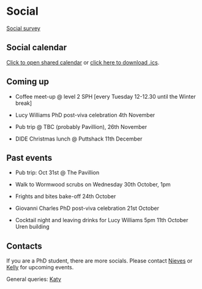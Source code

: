 # Social

[Social survey](https://forms.gle/KC9pEdhDQK7KJWRn9)

## Social calendar

[Click to open shared calendar](https://outlook.office365.com/owa/calendar/6aac4f3cd5c14f7596ff96d463425c49@imperial.ac.uk/be78b35d280f4ad5be57b18a7a0e29285218192955509845337/calendar.html) or [click here to download .ics](https://outlook.office365.com/owa/calendar/6aac4f3cd5c14f7596ff96d463425c49@imperial.ac.uk/be78b35d280f4ad5be57b18a7a0e29285218192955509845337/calendar.ics).

## Coming up

* Coffee meet-up @ level 2 SPH [every Tuesday 12-12.30 until the Winter break]
    
* Lucy Williams PhD post-viva celebration 4th November

* Pub trip @ TBC (probably Pavillion), 26th November

* DIDE Christmas lunch @ Puttshack 11th December

## Past events
* Pub trip: Oct 31st @ The Pavillion

* Walk to Wormwood scrubs on Wednesday 30th October, 1pm

* Frights and bites bake-off 24th October

* Giovanni Charles PhD post-viva celebration 21st October

* Cocktail night and leaving drinks for Lucy Williams
  5pm 11th October Uren building

## Contacts

If you are a PhD student, there are more socials. Please contact [Nieves](mailto:n.derqui-fernandez@imperial.ac.uk) or [Kelly](mailto:k.mccain22@imperial.ac.uk) for upcoming events.

General queries: [Katy](mailto:k.gaythorpe@imperial.ac.uk)
